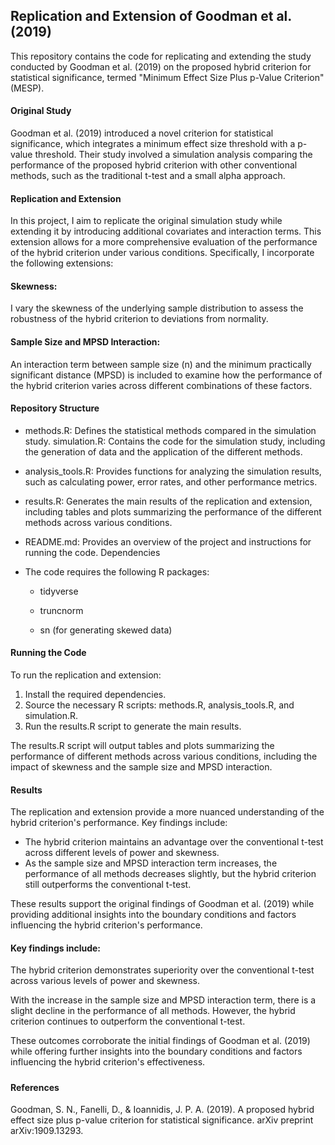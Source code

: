 ## Replication and Extension of Goodman et al. (2019)

This repository contains the code for replicating and extending the study conducted by Goodman et al. (2019) on the proposed hybrid criterion for statistical significance, termed "Minimum Effect Size Plus p-Value Criterion" (MESP).



#### Original Study

Goodman et al. (2019) introduced a novel criterion for statistical significance, which integrates a minimum effect size threshold with a p-value threshold. Their study involved a simulation analysis comparing the performance of the proposed hybrid criterion with other conventional methods, such as the traditional t-test and a small alpha approach.

#### Replication and Extension

In this project, I aim to replicate the original simulation study while extending it by introducing additional covariates and interaction terms. This extension allows for a more comprehensive evaluation of the performance of the hybrid criterion under various conditions. Specifically, I incorporate the following extensions:



#### Skewness: 

I vary the skewness of the underlying sample distribution to assess the robustness of the hybrid criterion to deviations from normality.



#### Sample Size and MPSD Interaction: 

An interaction term between sample size (n) and the minimum practically significant distance (MPSD) is included to examine how the performance of the hybrid criterion varies across different combinations of these factors.



#### Repository Structure

- methods.R: Defines the statistical methods compared in the simulation study.
  simulation.R: Contains the code for the simulation study, including the generation of data and the application of the different methods.

- analysis_tools.R: Provides functions for analyzing the simulation results, such as calculating power, error rates, and other performance metrics.

- results.R: Generates the main results of the replication and extension, including tables and plots summarizing the performance of the different methods across various conditions.

- README.md: Provides an overview of the project and instructions for running the code.
  Dependencies

- The code requires the following R packages:

  - tidyverse

  - truncnorm
  - sn (for generating skewed data)

  

#### Running the Code

To run the replication and extension:

1. Install the required dependencies.
2. Source the necessary R scripts: methods.R, analysis_tools.R, and simulation.R.
3. Run the results.R script to generate the main results.

The results.R script will output tables and plots summarizing the performance of different methods across various conditions, including the impact of skewness and the sample size and MPSD interaction.



#### Results

The replication and extension provide a more nuanced understanding of the hybrid criterion's performance. Key findings include:

- The hybrid criterion maintains an advantage over the conventional t-test across different levels of power and skewness.
- As the sample size and MPSD interaction term increases, the performance of all methods decreases slightly, but the hybrid criterion still outperforms the conventional t-test.

These results support the original findings of Goodman et al. (2019) while providing additional insights into the boundary conditions and factors influencing the hybrid criterion's performance.



#### Key findings include:
The hybrid criterion demonstrates superiority over the conventional t-test across various levels of power and skewness.

With the increase in the sample size and MPSD interaction term, there is a slight decline in the performance of all methods.  However, the hybrid criterion continues to outperform the conventional t-test.

These outcomes corroborate the initial findings of Goodman et al. (2019) while offering further insights into the boundary conditions and factors influencing the hybrid criterion's effectiveness.

#####  

#### References

Goodman, S. N., Fanelli, D., & Ioannidis, J. P. A. (2019). A proposed hybrid effect size plus p-value criterion for statistical significance. arXiv preprint arXiv:1909.13293.